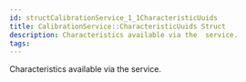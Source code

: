 ```yaml
---
id: structCalibrationService_1_1CharacteristicUuids
title: CalibrationService::CharacteristicUuids Struct
description: Characteristics available via the  service.
tags:
---
```

Characteristics available via the  <docMarkupType>  service.
